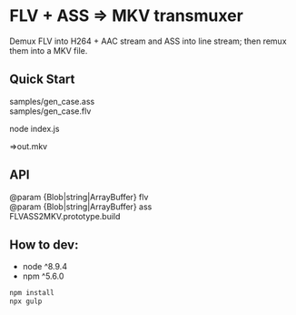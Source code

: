 # FLV + ASS => MKV transmuxer

Demux FLV into H264 + AAC stream and ASS into line stream; then remux them into a MKV file.

## Quick Start

samples/gen_case.ass  
samples/gen_case.flv

node index.js

=>out.mkv

## API

@param {Blob|string|ArrayBuffer} flv  
@param {Blob|string|ArrayBuffer} ass  
FLVASS2MKV.prototype.build

## How to dev:

* node ^8.9.4
* npm ^5.6.0
```bash
npm install
npx gulp
```